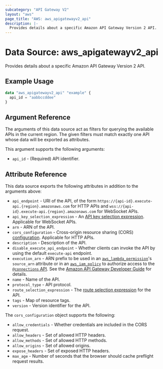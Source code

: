 ```yaml
---
subcategory: "API Gateway V2"
layout: "aws"
page_title: "AWS: aws_apigatewayv2_api"
description: |-
  Provides details about a specific Amazon API Gateway Version 2 API.
---
```


# Data Source: aws_apigatewayv2_api

Provides details about a specific Amazon API Gateway Version 2 API.

## Example Usage

```terraform
data "aws_apigatewayv2_api" "example" {
  api_id = "aabbccddee"
}
```

## Argument Reference

The arguments of this data source act as filters for querying the available APIs in the current region.
The given filters must match exactly one API whose data will be exported as attributes.

This argument supports the following arguments:

* `api_id` - (Required) API identifier.

## Attribute Reference

This data source exports the following attributes in addition to the arguments above:

* `api_endpoint` - URI of the API, of the form `https://{api-id}.execute-api.{region}.amazonaws.com` for HTTP APIs and `wss://{api-id}.execute-api.{region}.amazonaws.com` for WebSocket APIs.
* `api_key_selection_expression` - An [API key selection expression](https://docs.aws.amazon.com/apigateway/latest/developerguide/apigateway-websocket-api-selection-expressions.html#apigateway-websocket-api-apikey-selection-expressions).
Applicable for WebSocket APIs.
* `arn` - ARN of the API.
* `cors_configuration` - Cross-origin resource sharing (CORS) [configuration](https://docs.aws.amazon.com/apigateway/latest/developerguide/http-api-cors.html).
Applicable for HTTP APIs.
* `description` - Description of the API.
* `disable_execute_api_endpoint` - Whether clients can invoke the API by using the default `execute-api` endpoint.
* `execution_arn` - ARN prefix to be used in an [`aws_lambda_permission`](/docs/providers/aws/r/lambda_permission.html)'s `source_arn` attribute
or in an [`aws_iam_policy`](/docs/providers/aws/r/iam_policy.html) to authorize access to the [`@connections` API](https://docs.aws.amazon.com/apigateway/latest/developerguide/apigateway-how-to-call-websocket-api-connections.html).
See the [Amazon API Gateway Developer Guide](https://docs.aws.amazon.com/apigateway/latest/developerguide/apigateway-websocket-control-access-iam.html) for details.
* `name` - Name of the API.
* `protocol_type` - API protocol.
* `route_selection_expression` - The [route selection expression](https://docs.aws.amazon.com/apigateway/latest/developerguide/apigateway-websocket-api-selection-expressions.html#apigateway-websocket-api-route-selection-expressions) for the API.
* `tags` - Map of resource tags.
* `version` - Version identifier for the API.

The `cors_configuration` object supports the following:

* `allow_credentials` - Whether credentials are included in the CORS request.
* `allow_headers` - Set of allowed HTTP headers.
* `allow_methods` - Set of allowed HTTP methods.
* `allow_origins` - Set of allowed origins.
* `expose_headers` - Set of exposed HTTP headers.
* `max_age` - Number of seconds that the browser should cache preflight request results.

